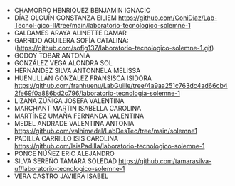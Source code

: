 * CHAMORRO HENRIQUEZ BENJAMIN IGNACIO
* DÍAZ OLGUÍN CONSTANZA EILIEM https://github.com/ConiDiaz/Lab-Tecnol-gico-II/tree/main/laboratorio-tecnologico-solemne-1
* GALDAMES ARAYA ALINETTE DAMAR
* GARRIDO AGUILERA SOFÍA CATALINA: (https://github.com/sofig137/laboratorio-tecnologico-solemne-1.git)
* GODOY TOBAR ANTONIA
* GONZÁLEZ VEGA ALONDRA SOL
* HERNÁNDEZ SILVA ANTONNELA MELISSA
* HUENULLÁN GONZALEZ FRANSISCA ISIDORA https://github.com/franhuenu/LabGuille/tree/4a9aa251c763dc4ad66cb42fe69f0a886bd2c796/laboratorio-tecnologia-solemne-1
* LIZANA ZÚÑIGA JOSEFA VALENTINA
* MARCHANT MARTIN ISABELLA CAROLINA
* MARTÍNEZ UMAÑA FERNANDA VALENTINA
* MEDEL ANDRADE VALENTINA ANTONIA https://github.com/valhimedel/LabDesTec/tree/main/solemne1
* PADILLA CARRILLO ISIS CAROLINA https://github.com/IsisPadilla/laboratorio-tecnologico-solemne-1
* PONCE NÚÑEZ ERIC ALEJANDRO
* SILVA SEREÑO TAMARA SOLEDAD https://github.com/tamarasilva-uf/laboratorio-tecnologico-solemne-1
* VERA CASTRO JAVIERA ISABEL
